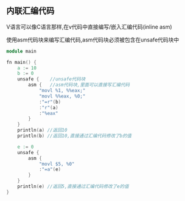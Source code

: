 ## 内联汇编代码

V语言可以像C语言那样,在v代码中直接编写/嵌入汇编代码(inline asm)

使用asm代码块来编写汇编代码,asm代码块必须被包含在unsafe代码块中

```v
module main

fn main() {
	a := 10
	b := 0
	unsafe {	//unsafe代码块
		asm {	//asm代码块,里面可以直接写汇编代码
			"movl %1, %%eax;"
			"movl %%eax, %0;"
			:"=r"(b)
			:"r"(a)
			:"%eax"
		}
	}
	println(a) //返回10
	println(b) //返回10,直接通过汇编代码修改了b的值

	e := 0
	unsafe {
		asm {
			"movl $5, %0"
			:"=a"(e)
		}
	}
	println(e) //返回5,直接通过汇编代码修改了e的值
}
 
```

